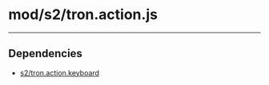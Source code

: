 # mod/s2/tron.action.js

----

## Dependencies
* [s2/tron.action.keyboard](s2/tron.action.keyboard.md)